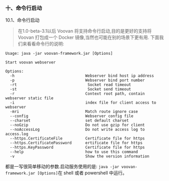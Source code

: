 ### 十、命令行启动
10.1、命令行启动

> 在1.0-beta-3.1以后 Voovan 将支持命令行启动,目的是更好的支持将 Voovan 打包成一个 Docker 镜像,当然也可能在别的场景下更有用.
下面我们来看看命令行的说明:


```shell
Usage: java -jar voovan-framework.jar [Options]

Start voovan webserver

Options:
  -h                               Webserver bind host ip address
  -p                               Webserver bind port number
  -rt                               Socket read timeout
  -st                               Socket send timeout
  -r                               Context root path, contain webserver static file
  -i                               index file for client access to webserver
  -mri                             Match route ignore case
  --config                         Webserver config file
  --charset                        set default charset
  --noGzip                         Do not use gzip for client
  --noAccessLog                    Do not write access log to access.log
  --https.CertificateFile          Certificate file for https
  --https.CertificatePassword      ertificate file for https
  --https.KeyPassword              Certificate file for https
  --help                           how to use this command
  -v                               Show the version information
```

都是一写很简单移动的参数.启动服务使用的是:
`java -jar voovan-framework.jar [Options]`在 shell 或者 powershell 中运行。



